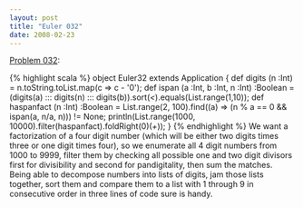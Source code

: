 ```yaml
---
layout: post
title: "Euler 032"
date: 2008-02-23
---
```


[Problem 032]\:

{% highlight scala %}
object Euler32 extends Application {
  def digits (n :Int) = n.toString.toList.map(c => c - '0');
  def ispan (a :Int, b :Int, n :Int) :Boolean =
    (digits(a) ::: digits(n) ::: digits(b)).sort(_<_).equals(List.range(1,10));
  def haspanfact (n :Int) :Boolean =
    List.range(2, 100).find((a) => (n % a == 0 && ispan(a, n/a, n))) != None;
  println(List.range(1000, 10000).filter(haspanfact).foldRight(0)(_+_));
}
{% endhighlight %}
We want a factorization of a four digit number (which will be either two digits times three or one digit times four), so we enumerate all 4 digit numbers from 1000 to 9999, filter them by checking all possible one and two digit divisors first for divisibility and second for pandigitality, then sum the matches. Being able to decompose numbers into lists of digits, jam those lists together, sort them and compare them to a list with 1 through 9 in consecutive order in three lines of code sure is handy.



[Problem 032]: http://projecteuler.net/index.php?section=problems&id=32
